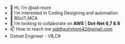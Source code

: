 - 👋 Hi, I’m @sid-more
- 👀 I’m interested in Coding Designing and automation
- 🌱 BScIT,MCA 
- 💞️ I’m looking to collaborate on **AWS** | **Dot-Net 6,7 & 8**
- 📫 How to reach me siddheshmore42@gmail.com
-   Dotnet Engineer - VB,C#

<!---
sid-more/sid-more is a ✨ special ✨ repository because its `README.md` (this file) appears on your GitHub profile.
You can click the Preview link to take a look at your changes.
--->
